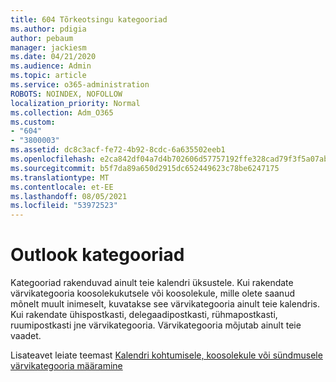 ```yaml
---
title: 604 Tõrkeotsingu kategooriad
ms.author: pdigia
author: pebaum
manager: jackiesm
ms.date: 04/21/2020
ms.audience: Admin
ms.topic: article
ms.service: o365-administration
ROBOTS: NOINDEX, NOFOLLOW
localization_priority: Normal
ms.collection: Adm_O365
ms.custom:
- "604"
- "3800003"
ms.assetid: dc8c3acf-fe72-4b92-8cdc-6a635502eeb1
ms.openlocfilehash: e2ca842df04a7d4b702606d57757192ffe328cad79f3f5a07abc450f8ff92288
ms.sourcegitcommit: b5f7da89a650d2915dc652449623c78be6247175
ms.translationtype: MT
ms.contentlocale: et-EE
ms.lasthandoff: 08/05/2021
ms.locfileid: "53972523"
---
```

# <a name="outlook-categories"></a>Outlook kategooriad

Kategooriad rakenduvad ainult teie kalendri üksustele. Kui rakendate värvikategooria koosolekukutsele või koosolekule, mille olete saanud mõnelt muult inimeselt, kuvatakse see värvikategooria ainult teie kalendris.  Kui rakendate ühispostkasti, delegaadipostkasti, rühmapostkasti, ruumipostkasti jne värvikategooria. Värvikategooria mõjutab ainult teie vaadet.

Lisateavet leiate teemast [Kalendri kohtumisele, koosolekule või sündmusele värvikategooria määramine](https://support.microsoft.com/office/750596d9-707d-4412-8c0e-7fdc0fc52527)
